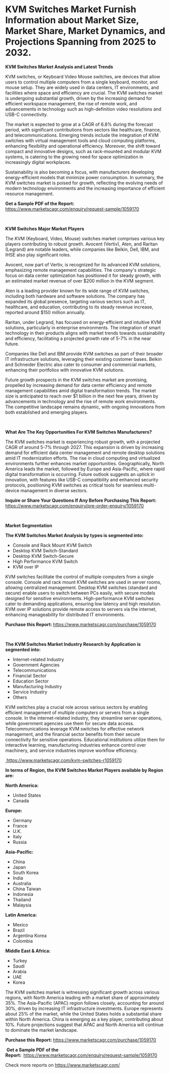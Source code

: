 <p><h1>KVM Switches Market Furnish Information about Market Size, Market Share, Market Dynamics, and Projections Spanning from 2025 to 2032.</h1></p><p><strong>KVM Switches Market Analysis and Latest Trends</strong></p>
<p><p>KVM switches, or Keyboard Video Mouse switches, are devices that allow users to control multiple computers from a single keyboard, monitor, and mouse setup. They are widely used in data centers, IT environments, and facilities where space and efficiency are crucial. The KVM switches market is undergoing substantial growth, driven by the increasing demand for efficient workspace management, the rise of remote work, and advancements in technology such as high-definition video resolutions and USB-C connectivity.</p><p>The market is expected to grow at a CAGR of 6.8% during the forecast period, with significant contributions from sectors like healthcare, finance, and telecommunications. Emerging trends include the integration of KVM switches with virtual management tools and cloud computing platforms, enhancing flexibility and operational efficiency. Moreover, the shift toward compact and innovative designs, such as rack-mounted and modular KVM systems, is catering to the growing need for space optimization in increasingly digital workplaces.</p><p>Sustainability is also becoming a focus, with manufacturers developing energy-efficient models that minimize power consumption. In summary, the KVM switches market is poised for growth, reflecting the evolving needs of modern technology environments and the increasing importance of efficient resource management.</p></p>
<p><strong>Get a Sample PDF of the Report:&nbsp;</strong> <a href="https://www.marketscagr.com/enquiry/request-sample/1059170?utm_campaign=2465&utm_medium=2&utm_source=Github&utm_content=ia&utm_term=11042025&utm_id=kvm-switches">https://www.marketscagr.com/enquiry/request-sample/1059170</a></p>
<p>&nbsp;</p>
<p><strong>KVM Switches Major Market Players</strong></p>
<p><p>The KVM (Keyboard, Video, Mouse) switches market comprises various key players contributing to robust growth. Avocent (Vertiv), Aten, and Raritan (Legrand) are notable leaders, while companies like Belkin, Dell, IBM, and IHSE also play significant roles. </p><p>Avocent, now part of Vertiv, is recognized for its advanced KVM solutions, emphasizing remote management capabilities. The company's strategic focus on data center optimization has positioned it for steady growth, with an estimated market revenue of over $200 million in the KVM segment.</p><p>Aten is a leading provider known for its wide range of KVM switches, including both hardware and software solutions. The company has expanded its global presence, targeting various sectors such as IT, healthcare, and education, contributing to its steady revenue increase, reported around $150 million annually.</p><p>Raritan, under Legrand, has focused on energy-efficient and intuitive KVM solutions, particularly in enterprise environments. The integration of smart technology in their products aligns with market trends towards sustainability and efficiency, facilitating a projected growth rate of 5-7% in the near future.</p><p>Companies like Dell and IBM provide KVM switches as part of their broader IT infrastructure solutions, leveraging their existing customer bases. Belkin and Schneider Electric also cater to consumer and commercial markets, enhancing their portfolios with innovative KVM solutions.</p><p>Future growth prospects in the KVM switches market are promising, propelled by increasing demand for data center efficiency and remote management capabilities amid digital transformation trends. The market size is anticipated to reach over $1 billion in the next few years, driven by advancements in technology and the rise of remote work environments. The competitive landscape remains dynamic, with ongoing innovations from both established and emerging players.</p></p>
<p>&nbsp;</p>
<p><strong>What Are The Key Opportunities For KVM Switches Manufacturers?</strong></p>
<p><p>The KVM switches market is experiencing robust growth, with a projected CAGR of around 5-7% through 2027. This expansion is driven by increasing demand for efficient data center management and remote desktop solutions amid IT modernization efforts. The rise in cloud computing and virtualized environments further enhances market opportunities. Geographically, North America leads the market, followed by Europe and Asia-Pacific, where rapid digital transformation is occurring. Future outlook suggests an uptick in innovation, with features like USB-C compatibility and enhanced security protocols, positioning KVM switches as critical tools for seamless multi-device management in diverse sectors.</p></p>
<p><strong>Inquire or Share Your Questions If Any Before Purchasing This Report:</strong> <a href="https://www.marketscagr.com/enquiry/pre-order-enquiry/1059170?utm_campaign=2465&utm_medium=2&utm_source=Github&utm_content=ia&utm_term=11042025&utm_id=kvm-switches">https://www.marketscagr.com/enquiry/pre-order-enquiry/1059170</a></p>
<p>&nbsp;</p>
<p><strong>Market Segmentation</strong></p>
<p><strong>The KVM Switches Market Analysis by types is segmented into:</strong></p>
<p><ul><li>Console and Rack Mount KVM Switch</li><li>Desktop KVM Switch-Standard</li><li>Desktop KVM Switch-Secure</li><li>High Performance KVM Switch</li><li>KVM over IP</li></ul></p>
<p><p>KVM switches facilitate the control of multiple computers from a single console. Console and rack mount KVM switches are used in server rooms, allowing centralized management. Desktop KVM switches (standard and secure) enable users to switch between PCs easily, with secure models designed for sensitive environments. High-performance KVM switches cater to demanding applications, ensuring low latency and high resolution. KVM over IP solutions provide remote access to servers via the internet, enhancing manageability for distributed IT environments.</p></p>
<p><strong>Purchase this Report:&nbsp;</strong><a href="https://www.marketscagr.com/purchase/1059170?utm_campaign=2465&utm_medium=2&utm_source=Github&utm_content=ia&utm_term=11042025&utm_id=kvm-switches">https://www.marketscagr.com/purchase/1059170</a></p>
<p>&nbsp;</p>
<p><strong>The KVM Switches Market Industry Research by Application is segmented into:</strong></p>
<p><ul><li>Internet-related Industry</li><li>Government Agencies</li><li>Telecommunications</li><li>Financial Sector</li><li>Education Sector</li><li>Manufacturing Industry</li><li>Service Industry</li><li>Others</li></ul></p>
<p><p>KVM switches play a crucial role across various sectors by enabling efficient management of multiple computers or servers from a single console. In the internet-related industry, they streamline server operations, while government agencies use them for secure data access. Telecommunications leverage KVM switches for effective network management, and the financial sector benefits from their secure connectivity for sensitive operations. Educational institutions utilize them for interactive learning, manufacturing industries enhance control over machinery, and service industries improve workflow efficiency.</p></p>
<p><a href="https://www.marketscagr.com/kvm-switches-r1059170?utm_campaign=2465&utm_medium=2&utm_source=Github&utm_content=ia&utm_term=11042025&utm_id=kvm-switches">&nbsp;https://www.marketscagr.com/kvm-switches-r1059170</a></p>
<p><strong>In terms of Region, the KVM Switches Market Players available by Region are:</strong></p>
<p>
    <p> <strong> North America: </strong>
        <ul>
            <li>United States</li>
            <li>Canada</li>
        </ul>
        </p> 
    <p> <strong> Europe: </strong>
        <ul>
            <li>Germany</li>
            <li>France</li>
            <li>U.K.</li>
            <li>Italy</li>
            <li>Russia</li>
        </ul>
        </p> 
    <p> <strong> Asia-Pacific: </strong>
        <ul>
            <li>China</li>
            <li>Japan</li>
            <li>South Korea</li>
            <li>India</li>
            <li>Australia</li>
            <li>China Taiwan</li>
            <li>Indonesia</li>
            <li>Thailand</li>
            <li>Malaysia</li>
        </ul>
        </p> 
    <p> <strong> Latin America: </strong>
        <ul>
            <li>Mexico</li>
            <li>Brazil</li>
            <li>Argentina Korea</li>
            <li>Colombia</li>
        </ul>
        </p> 
    <p> <strong> Middle East & Africa: </strong>
        <ul>
            <li>Turkey</li>
            <li>Saudi</li>
            <li>Arabia</li>
            <li>UAE</li>
            <li>Korea</li>
        </ul>
    </p>
    </p>
<p><p>The KVM switches market is witnessing significant growth across various regions, with North America leading with a market share of approximately 35%. The Asia-Pacific (APAC) region follows closely, accounting for around 30%, driven by increasing IT infrastructure investments. Europe represents about 25% of the market, while the United States holds a substantial share within North America. China is emerging as a key player, contributing about 10%. Future projections suggest that APAC and North America will continue to dominate the market landscape.</p></p>
<p><strong>Purchase this Report: </strong><a href="https://www.marketscagr.com/purchase/1059170?utm_campaign=2465&utm_medium=2&utm_source=Github&utm_content=ia&utm_term=11042025&utm_id=kvm-switches">https://www.marketscagr.com/purchase/1059170</a></p>
<p>&nbsp;<strong>Get a Sample PDF of the Report:&nbsp;&nbsp;</strong><a href="https://www.marketscagr.com/enquiry/request-sample/1059170?utm_campaign=2465&utm_medium=2&utm_source=Github&utm_content=ia&utm_term=11042025&utm_id=kvm-switches">https://www.marketscagr.com/enquiry/request-sample/1059170</a></p>
<p><strong></strong></p>
<p>Check more reports on <a href="https://www.marketscagr.com/?utm_campaign=2465&utm_medium=2&utm_source=Github&utm_content=ia&utm_term=11042025&utm_id=kvm-switches">https://www.marketscagr.com/</a></p>